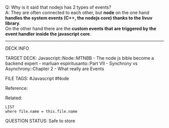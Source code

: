 Q: Why is it said that nodejs has 2 types of events?  
A: They are often connected to each other, but **node** on the one hand **handles the system events (C++, the nodejs core) thanks to the livuv library**.  
On the other hand there are the **custom events that are triggered by the event handler inside the javascript core**.
<!--ID: 1693660761967-->

---

DECK INFO

TARGET DECK: Javascript::Node::MTNBB - The node js bible become a backend expert - marluan espiritusanto::Part VII - Synchrony vs Asynchrony::Chapter 2 - What really are Events

FILE TAGS: #Javascript #Node

Reference:

Related:

```dataview
LIST
where file.name = this.file.name
```

QUESTION STATUS: Safe to store